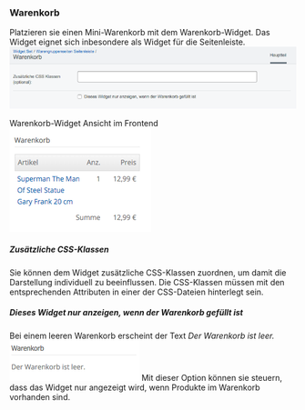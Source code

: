 ### Warenkorb
Platzieren sie einen Mini-Warenkorb mit dem Warenkorb-Widget. Das Widget eignet sich inbesondere als Widget für die Seitenleiste.
![widget-shoppingcart-backend.png](_images/widget-shoppingcart-backend.png)

Warenkorb-Widget Ansicht im Frontend
![widget-shoppingcart-frontend.png](_images/widget-shoppingcart-frontend.png)

##### Zusätzliche CSS-Klassen
Sie können dem Widget zusätzliche CSS-Klassen zuordnen, um damit die Darstellung individuell zu beeinflussen. Die CSS-Klassen müssen mit den entsprechenden Attributen in einer der CSS-Dateien hinterlegt sein.

##### Dieses Widget nur anzeigen, wenn der Warenkorb gefüllt ist
Bei einem leeren Warenkorb erscheint der Text *Der Warenkorb ist leer.*
![widget-shoppingcart-empty-frontend.png](_images/widget-shoppingcart-empty-frontend.png)
Mit dieser Option können sie steuern, dass das Widget nur angezeigt wird, wenn Produkte im Warenkorb vorhanden sind.